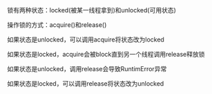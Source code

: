    锁有两种状态：locked(被某一线程拿到)和unlocked(可用状态)

   操作锁的方式：acquire()和release()

   如果状态是unlocked，可以调用acquire将状态改为locked

   如果状态是locked，acquire会被block直到另一个线程调用release释放锁

   如果状态是unlocked，调用release会导致RuntimError异常

   如果状态是locked，可以调用release将状态改为unlocked